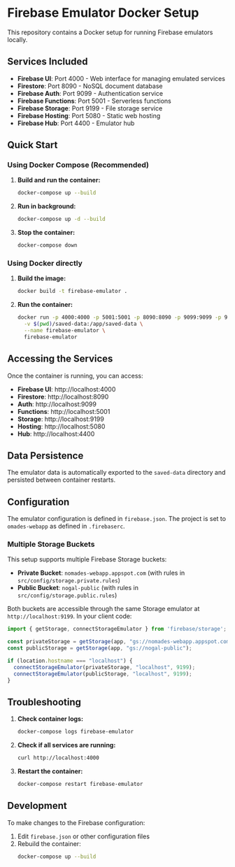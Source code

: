 # Firebase Emulator Docker Setup

This repository contains a Docker setup for running Firebase emulators locally.

## Services Included

- **Firebase UI**: Port 4000 - Web interface for managing emulated services
- **Firestore**: Port 8090 - NoSQL document database
- **Firebase Auth**: Port 9099 - Authentication service
- **Firebase Functions**: Port 5001 - Serverless functions
- **Firebase Storage**: Port 9199 - File storage service
- **Firebase Hosting**: Port 5080 - Static web hosting
- **Firebase Hub**: Port 4400 - Emulator hub

## Quick Start

### Using Docker Compose (Recommended)

1. **Build and run the container:**
   ```bash
   docker-compose up --build
   ```

2. **Run in background:**
   ```bash
   docker-compose up -d --build
   ```

3. **Stop the container:**
   ```bash
   docker-compose down
   ```

### Using Docker directly

1. **Build the image:**
   ```bash
   docker build -t firebase-emulator .
   ```

2. **Run the container:**
   ```bash
   docker run -p 4000:4000 -p 5001:5001 -p 8090:8090 -p 9099:9099 -p 9199:9199 \
     -v $(pwd)/saved-data:/app/saved-data \
     --name firebase-emulator \
     firebase-emulator
   ```

## Accessing the Services

Once the container is running, you can access:

- **Firebase UI**: http://localhost:4000
- **Firestore**: http://localhost:8090
- **Auth**: http://localhost:9099
- **Functions**: http://localhost:5001
- **Storage**: http://localhost:9199
- **Hosting**: http://localhost:5080
- **Hub**: http://localhost:4400

## Data Persistence

The emulator data is automatically exported to the `saved-data` directory and persisted between container restarts.

## Configuration

The emulator configuration is defined in `firebase.json`. The project is set to `omades-webapp` as defined in `.firebaserc`.

### Multiple Storage Buckets

This setup supports multiple Firebase Storage buckets:

- **Private Bucket**: `nomades-webapp.appspot.com` (with rules in `src/config/storage.private.rules`)
- **Public Bucket**: `nogal-public` (with rules in `src/config/storage.public.rules`)

Both buckets are accessible through the same Storage emulator at `http://localhost:9199`. In your client code:

```javascript
import { getStorage, connectStorageEmulator } from 'firebase/storage';

const privateStorage = getStorage(app, "gs://nomades-webapp.appspot.com");
const publicStorage = getStorage(app, "gs://nogal-public");

if (location.hostname === "localhost") {
  connectStorageEmulator(privateStorage, "localhost", 9199);
  connectStorageEmulator(publicStorage, "localhost", 9199);
}
```

## Troubleshooting

1. **Check container logs:**
   ```bash
   docker-compose logs firebase-emulator
   ```

2. **Check if all services are running:**
   ```bash
   curl http://localhost:4000
   ```

3. **Restart the container:**
   ```bash
   docker-compose restart firebase-emulator
   ```

## Development

To make changes to the Firebase configuration:

1. Edit `firebase.json` or other configuration files
2. Rebuild the container:
   ```bash
   docker-compose up --build
   ```
